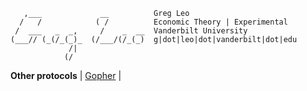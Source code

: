        ,___             __          Greg Leo
      /   /            ( /          Economic Theory | Experimental
     /  ___   _  _,     /    _  __  Vanderbilt University
    (___// (_(/_(_)_  (/___/(/_(_)  g|dot|leo|dot|vanderbilt|dot|edu
                 /|                 
                (/                
  
**Other protocols** | [Gopher](gopher://gopher.gregcleo.com:70/) | 